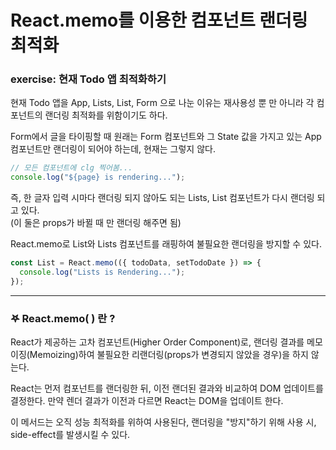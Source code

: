 # React.memo를 이용한 컴포넌트 랜더링 최적화

### exercise: 현재 Todo 앱 최적화하기

현재 Todo 앱을 App, Lists, List, Form 으로 나눈 이유는 재사용성 뿐 만 아니라 각 컴포넌트의 랜더링 최적화를 위함이기도 하다.

Form에서 글을 타이핑할 때 원래는 Form 컴포넌트와 그 State 값을 가지고 있는 App 컴포넌트만 랜더링이 되어야 하는데, 현재는 그렇지 않다.

```js
// 모든 컴포넌트에 clg 찍어봄...
console.log("${page} is rendering...");
```

즉, 한 글자 입력 시마다 랜더링 되지 않아도 되는 Lists, List 컴포넌트가 다시 랜더링 되고 있다.  
(이 둘은 props가 바뀔 때 만 랜더링 해주면 됨)

React.memo로 List와 Lists 컴포넌트를 래핑하여 불필요한 랜더링을 방지할 수 있다.

```js
const List = React.memo(({ todoData, setTodoDate }) => {
  console.log("Lists is Rendering...");
});
```

---

### 𖤐 React.memo( ) 란 ?

React가 제공하는 고차 컴포넌트(Higher Order Component)로, 랜더링 결과를 메모이징(Memoizing)하여 불필요한 리랜더링(props가 변경되지 않았을 경우)을 하지 않는다.

React는 먼저 컴포넌트를 랜더링한 뒤, 이전 랜더된 결과와 비교하여 DOM 업데이트를 결정한다. 만약 렌더 결과가 이전과 다르면 React는 DOM을 업데이트 한다.

이 메서드는 오직 성능 최적화를 위하여 사용된다, 랜더링을 "방지"하기 위해 사용 시, side-effect를 발생시킬 수 있다.

